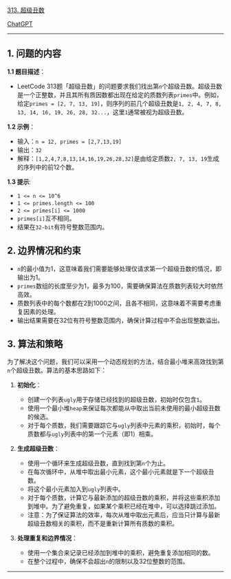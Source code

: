 [313. 超级丑数](https://leetcode.cn/problems/super-ugly-number)

[ChatGPT](https://chat.openai.com/share/aa5cbba1-63f1-4676-bd09-e4513d0eacfd)

---

## 1. 问题的内容
**1.1 题目描述**：
- LeetCode 313题「超级丑数」的问题要求我们找出第`n`个超级丑数。超级丑数是一个正整数，并且其所有质因数都出现在给定的质数列表`primes`中。例如，给定`primes = [2, 7, 13, 19]`，则序列的前几个超级丑数是`1, 2, 4, 7, 8, 13, 14, 16, 19, 26, 28, 32...`，这里`1`通常被视为超级丑数。

**1.2 示例**：
- 输入：`n = 12, primes = [2,7,13,19]`
- 输出：`32`
- 解释：`[1,2,4,7,8,13,14,16,19,26,28,32]`是由给定质数`2, 7, 13, 19`生成的序列中的前12个数。

**1.3 提示**:
- `1 <= n <= 10^6`
- `1 <= primes.length <= 100`
- `2 <= primes[i] <= 1000`
- `primes[i]`互不相同。
- 结果在`32-bit`有符号整数范围内。

## 2. 边界情况和约束
- `n`的最小值为1，这意味着我们需要能够处理仅请求第一个超级丑数的情况，即输出为1。
- `primes`数组的长度至少为1，最多为100，需要确保算法在质数列表较大时依然高效。
- 质数列表中的每个数都在2到1000之间，且各不相同，这意味着不需要考虑重复因素的处理。
- 输出结果需要在32位有符号整数范围内，确保计算过程中不会出现整数溢出。

## 3. 算法和策略
为了解决这个问题，我们可以采用一个动态规划的方法，结合最小堆来高效找到第`n`个超级丑数。算法的基本思路如下：

1. **初始化**：
   - 创建一个列表`ugly`用于存储已经找到的超级丑数，初始时仅包含`1`。
   - 使用一个最小堆`heap`来保证每次都能从中取出当前未使用的最小超级丑数的候选。
   - 对于每个质数，我们需要跟踪它与`ugly`列表中元素的乘积，初始时，每个质数都与`ugly`列表中的第一个元素（即1）相乘。

2. **生成超级丑数**：
   - 使用一个循环来生成超级丑数，直到找到第`n`个为止。
   - 在每次循环中，从堆中取出最小元素，这个最小元素就是下一个超级丑数。
   - 将这个最小元素加入到`ugly`列表中。
   - 对于每个质数，计算它与最新添加的超级丑数的乘积，并将这些乘积添加到堆中。为了避免重复，如果某个乘积已经在堆中，可以选择跳过添加。
   - 注意：为了保证算法的效率，每次从堆中取出元素后，应当只计算与最新超级丑数相关的乘积，而不是重新计算所有质数的乘积。

3. **处理重复和边界情况**：
   - 使用一个集合来记录已经添加到堆中的乘积，避免重复添加相同的数。
   - 在整个过程中，确保不会超出`n`的限制以及32位整数的范围。

---

